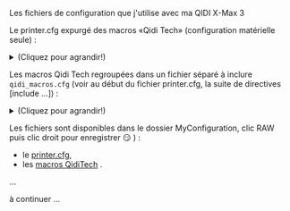 Les fichiers de configuration que j'utilise avec ma QIDI X-Max 3

Le printer.cfg expurgé des macros «Qidi Tech» (configuration matérielle seule) :

<details>
  <summary>(Cliquez pour agrandir!)</summary>


```

```

 </details>
  
Les macros Qidi Tech regroupées dans un fichier séparé à inclure `qidi_macros.cfg` (voir au début du fichier printer.cfg, la suite de directives [include …]) :

<details>
  <summary>(Cliquez pour agrandir!)</summary>


```

```

 </details>
 
Les fichiers sont disponibles dans le dossier MyConfiguration, clic RAW puis clic droit pour enregistrer :smirk: ) :
-  le [printer.cfg](https://github.com/fran6p/Qidi_X-Max3/main/Klipper/MyConfiguration/macros/printer.cfg),
-  les [macros QidiTech](https://github.com/fran6p/Qidi_X-Max3/blob/main/Klipper/MyConfiguration/macros/qidi_macros.cfg) .

…

à continuer …
 
